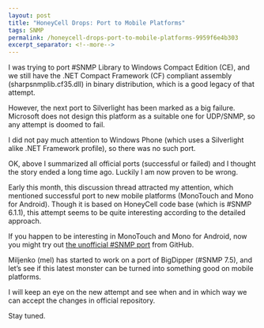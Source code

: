 ```yaml
---
layout: post
title: "HoneyCell Drops: Port to Mobile Platforms"
tags: SNMP
permalink: /honeycell-drops-port-to-mobile-platforms-9959f6e4b303
excerpt_separator: <!--more-->
---
```

I was trying to port #SNMP Library to Windows Compact Edition (CE), and we still have the .NET Compact Framework (CF) compliant assembly (sharpsnmplib.cf35.dll) in binary distribution, which is a good legacy of that attempt.
<!--more-->

However, the next port to Silverlight has been marked as a big failure. Microsoft does not design this platform as a suitable one for UDP/SNMP, so any attempt is doomed to fail.

I did not pay much attention to Windows Phone (which uses a Silverlight alike .NET Framework profile), so there was no such port.

OK, above I summarized all official ports (successful or failed) and I thought the story ended a long time ago. Luckily I am now proven to be wrong.

Early this month, this discussion thread attracted my attention, which mentioned successful port to new mobile platforms (MonoTouch and Mono for Android). Though it is based on HoneyCell code base (which is #SNMP 6.1.1), this attempt seems to be quite interesting according to the detailed approach.

If you happen to be interesting in MonoTouch and Mono for Android, now you might try out [the unofficial #SNMP port](https://github.com/moljac/MonoMobile.SharpSNMP) from GitHub.

Miljenko (mel) has started to work on a port of BigDipper (#SNMP 7.5), and let’s see if this latest monster can be turned into something good on mobile platforms.

I will keep an eye on the new attempt and see when and in which way we can accept the changes in official repository.

Stay tuned.
